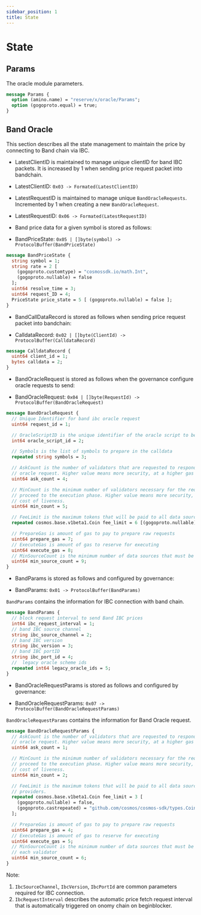 ```yaml
---
sidebar_position: 1
title: State
---
```


# State

## Params
The oracle module parameters. 
```protobuf
message Params {
  option (amino.name) = "reserve/x/oracle/Params";
  option (gogoproto.equal) = true;
}
```

## Band Oracle

This section describes all the state management to maintain the price by connecting to Band chain via IBC.

- LatestClientID is maintained to manage unique clientID for band IBC packets. It is increased by 1 when sending price request packet into bandchain.

* LatestClientID: `0x03 -> Formated(LatestClientID)`

- LatestRequestID is maintained to manage unique `BandOracleRequests`. Incremented by 1 when creating a new `BandOracleRequest`.

* LatestRequestID: `0x06 -> Formated(LatestRequestID)`

- Band price data for a given symbol is stored as follows:

* BandPriceState: `0x05 | []byte(symbol) -> ProtocolBuffer(BandPriceState)`

```protobuf
message BandPriceState {
  string symbol = 1;
  string rate = 2 [
    (gogoproto.customtype) = "cosmossdk.io/math.Int",
    (gogoproto.nullable) = false
  ];
  uint64 resolve_time = 3;
  uint64 request_ID = 4;
  PriceState price_state = 5 [ (gogoproto.nullable) = false ];
}
```

- BandCallDataRecord is stored as follows when sending price request packet into bandchain:

* CalldataRecord: `0x02 | []byte(ClientId) -> ProtocolBuffer(CalldataRecord)`

```protobuf
message CalldataRecord {
  uint64 client_id = 1;
  bytes calldata = 2;
}
```

- BandOracleRequest is stored as follows when the governance configure oracle requests to send:

* BandOracleRequest: `0x04 | []byte(RequestId) -> ProtocolBuffer(BandOracleRequest)`

```protobuf
message BandOracleRequest {
  // Unique Identifier for band ibc oracle request
  uint64 request_id = 1;

  // OracleScriptID is the unique identifier of the oracle script to be executed.
  int64 oracle_script_id = 2;

  // Symbols is the list of symbols to prepare in the calldata
  repeated string symbols = 3;

  // AskCount is the number of validators that are requested to respond to this
  // oracle request. Higher value means more security, at a higher gas cost.
  uint64 ask_count = 4;

  // MinCount is the minimum number of validators necessary for the request to
  // proceed to the execution phase. Higher value means more security, at the
  // cost of liveness.
  uint64 min_count = 5;

  // FeeLimit is the maximum tokens that will be paid to all data source providers.
  repeated cosmos.base.v1beta1.Coin fee_limit = 6 [(gogoproto.nullable) = false, (gogoproto.castrepeated) = "github.com/cosmos/cosmos-sdk/types.Coins"];

  // PrepareGas is amount of gas to pay to prepare raw requests
  uint64 prepare_gas = 7;
  // ExecuteGas is amount of gas to reserve for executing
  uint64 execute_gas = 8;
  // MinSourceCount is the minimum number of data sources that must be used by each validator
  uint64 min_source_count = 9;
}
```

- BandParams is stored as follows and configured by governance:

* BandParams: `0x01 -> ProtocolBuffer(BandParams)`

`BandParams` contains the information for IBC connection with band chain.

```protobuf
message BandParams {
  // block request interval to send Band IBC prices
  int64 ibc_request_interval = 1;
  // band IBC source channel
  string ibc_source_channel = 2;
  // band IBC version
  string ibc_version = 3;
  // band IBC portID
  string ibc_port_id = 4;
  //  legacy oracle scheme ids
  repeated int64 legacy_oracle_ids = 5;
}
```

- BandOracleRequestParams is stored as follows and configured by governance:

* BandOracleRequestParams: `0x07 -> ProtocolBuffer(BandOracleRequestParams)`

`BandOracleRequestParams` contains the information for Band Oracle request.

```protobuf
message BandOracleRequestParams {
  // AskCount is the number of validators that are requested to respond to this
  // oracle request. Higher value means more security, at a higher gas cost.
  uint64 ask_count = 1;

  // MinCount is the minimum number of validators necessary for the request to
  // proceed to the execution phase. Higher value means more security, at the
  // cost of liveness.
  uint64 min_count = 2;

  // FeeLimit is the maximum tokens that will be paid to all data source
  // providers.
  repeated cosmos.base.v1beta1.Coin fee_limit = 3 [
    (gogoproto.nullable) = false,
    (gogoproto.castrepeated) = "github.com/cosmos/cosmos-sdk/types.Coins"
  ];

  // PrepareGas is amount of gas to pay to prepare raw requests
  uint64 prepare_gas = 4;
  // ExecuteGas is amount of gas to reserve for executing
  uint64 execute_gas = 5;
  // MinSourceCount is the minimum number of data sources that must be used by
  // each validator
  uint64 min_source_count = 6;
}
```

Note:

1. `IbcSourceChannel`, `IbcVersion`, `IbcPortId` are common parameters required for IBC connection.
2. `IbcRequestInterval` describes the automatic price fetch request interval that is automatically triggered on onomy chain on beginblocker.
